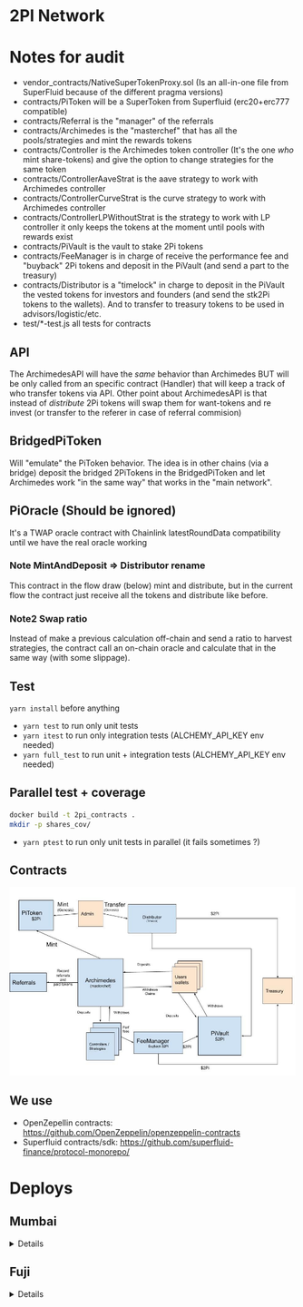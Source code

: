 # 2PI Network

# Notes for audit
- vendor_contracts/NativeSuperTokenProxy.sol (Is an all-in-one file from SuperFluid because of the different pragma versions)
- contracts/PiToken will be a SuperToken from Superfluid (erc20+erc777 compatible)
- contracts/Referral is the "manager" of the referrals
- contracts/Archimedes is the "masterchef" that has all the pools/strategies and mint the rewards tokens
- contracts/Controller is the Archimedes token controller (It's the one _who_ mint share-tokens) and give the option to change strategies for the same token
- contracts/ControllerAaveStrat is the aave strategy to work with Archimedes controller
- contracts/ControllerCurveStrat is the curve strategy to work with Archimedes controller
- contracts/ControllerLPWithoutStrat is the strategy to work with LP controller it only keeps the tokens at the moment until pools with rewards exist
- contracts/PiVault is the vault to stake 2Pi tokens
- contracts/FeeManager is in charge of receive the performance fee and "buyback" 2Pi tokens and deposit in the PiVault (and send a part to the treasury)
- contracts/Distributor is a "timelock" in charge to deposit in the PiVault the vested tokens for investors and founders (and send the stk2Pi tokens to the wallets). And to transfer to treasury tokens to be used in advisors/logistic/etc.
- test/*-test.js all tests for contracts


## API
The ArchimedesAPI will have the _same_ behavior than Archimedes BUT will be only called from
an specific contract (Handler) that will keep a track of who transfer tokens via API.
Other point about ArchimedesAPI is that instead of _distribute_ 2Pi tokens will swap them for
want-tokens and re invest (or transfer to the referer in case of referral commision)

## BridgedPiToken
Will "emulate" the PiToken behavior. The idea is in other chains (via a bridge) deposit the
bridged 2PiTokens in the BridgedPiToken and let Archimedes work "in the same way" that works in
the "main network".

## PiOracle (Should be ignored)
It's a TWAP oracle contract with Chainlink latestRoundData compatibility until we have the real oracle working

### Note MintAndDeposit => Distributor rename
This contract in the flow draw (below) mint and distribute, but in the current flow the contract just
receive all the tokens and distribute like before.

### Note2 Swap ratio
Instead of make a previous calculation off-chain and send a ratio to harvest strategies, the contract
call an on-chain oracle and calculate that in the same way (with some slippage).

## Test
`yarn install` before anything
- `yarn test` to run only unit tests
- `yarn itest` to run only integration tests (ALCHEMY_API_KEY env needed)
- `yarn full_test` to run unit + integration tests (ALCHEMY_API_KEY env needed)

## Parallel test + coverage
```bash
docker build -t 2pi_contracts .
mkdir -p shares_cov/
```
- `yarn ptest` to run only unit tests in parallel (it fails sometimes ?)

## Contracts
![Contracts](https://github.com/2pifinance/contracts/blob/master/contracts.jpg?raw=true)


## We use
- OpenZepellin contracts: https://github.com/OpenZeppelin/openzeppelin-contracts
- Superfluid contracts/sdk: https://github.com/superfluid-finance/protocol-monorepo/



# Deploys

## Mumbai
<details>
```json
{
  "exchange": "0x1b02dA8Cb0d097eB8D57A175b88c7D8b47997506",
  "treasury": "0x640bb21185093058549dFB000D566358dc40C584",
  "owner": "0x640bb21185093058549dFB000D566358dc40C584",
  "WMATIC": "0x9c3C9283D3e44854697Cd22D3Faa240Cfb032889",
  "aavePools": [
    {
      "currency": "MATIC",
      "aave_rate_max": 5000,
      "rate": 4800,
      "depth": 8,
      "min_leverage": 1000000000000000,
      "address": "0x9c3C9283D3e44854697Cd22D3Faa240Cfb032889"
    },
    {
      "currency": "DAI",
      "aave_rate_max": 7500,
      "rate": 7300,
      "depth": 8,
      "min_leverage": 1000000000000000,
      "address": "0x001B3B4d0F3714Ca98ba10F6042DaEbF0B1B7b6F"
    },
    {
      "currency": "USDT",
      "aave_rate_max": 0,
      "rate": 0,
      "depth": 0,
      "min_leverage": 0,
      "address": "0xBD21A10F619BE90d6066c941b04e340841F1F989"
    },
    {
      "currency": "USDC",
      "aave_rate_max": 8000,
      "rate": 7800,
      "depth": 8,
      "min_leverage": 10000,
      "address": "0x2058A9D7613eEE744279e3856Ef0eAda5FCbaA7e"
    },
    {
      "currency": "ETH",
      "aave_rate_max": 8000,
      "rate": 7800,
      "depth": 8,
      "min_leverage": 1000000000000000,
      "address": "0x3C68CE8504087f89c640D02d133646d98e64ddd9"
    },
    {
      "currency": "BTC",
      "aave_rate_max": 7000,
      "rate": 6800,
      "depth": 8,
      "min_leverage": 1000000,
      "address": "0x0d787a4a1548f673ed375445535a6c7A1EE56180"
    }
  ],
  "PiToken": "0x9f9836AfB302FAf61F51a36A0eB79Bc95Be3DF6F",
  "block": 20763463,
  "Archimedes": "0x3B353b1CBDDA3A3D648af9825Ee34d9CA816FD38",
  "Referral": "0x22656D1083De3eB5fB14cd08ec9521543E1278e6",
  "PiVault": "0xE52f94EBbaA0214521e83aE6b7f86Fc7bd0B080B",
  "FeeManager": "0x7d617a5832dB4fDa1f2263C1F255E256D7885636",
  "chainlink": {
    "0x0d787a4a1548f673ed375445535a6c7A1EE56180": "0x007A22900a3B98143368Bd5906f8E17e9867581b",
    "0x001B3B4d0F3714Ca98ba10F6042DaEbF0B1B7b6F": "0x0FCAa9c899EC5A91eBc3D5Dd869De833b06fB046",
    "0x3C68CE8504087f89c640D02d133646d98e64ddd9": "0x0715A7794a1dc8e42615F059dD6e406A6594651A",
    "0x9c3C9283D3e44854697Cd22D3Faa240Cfb032889": "0xd0D5e3DB44DE05E9F294BB0a3bEEaF030DE24Ada",
    "0x2058A9D7613eEE744279e3856Ef0eAda5FCbaA7e": "0x572dDec9087154dC5dfBB1546Bb62713147e0Ab0",
    "0xBD21A10F619BE90d6066c941b04e340841F1F989": "0x92C09849638959196E976289418e5973CC96d645"
  },
  "strat-aave-WMATIC": {
    "controller": "0x1f843056Dde8969e4199224312d7C18138B38FB7",
    "oldStrat": "0x8Bb65B5d9c35d5B3ff1D64546cB91DF3dBe60461",
    "strategy": "0xc70f1D4Fa9A6aA463Ce7290c90b80B06A7C38113",
    "pid": 0,
    "tokenAddr": "0x9c3C9283D3e44854697Cd22D3Faa240Cfb032889"
  },
  "strat-aave-DAI": {
    "controller": "0xd67b7349B2EC010D8Adf05de33E3b0aB7822bacb",
    "strategy": "0x9bc3f1E3f211CF57D6DaEc9Ed34256aD5c69Cc91",
    "pid": "1",
    "tokenAddr": "0x001B3B4d0F3714Ca98ba10F6042DaEbF0B1B7b6F",
    "oldStrat": "0x52B5aDd46699D655E107d4F3e24B303202085D6F"
  },
  "strat-aave-USDT": {
    "controller": "0xA86e84a89b8793eB34E2Cc3973E2726f62A7Ee35",
    "oldStrategy": "0x0D9f82f6b9D2CE863737ceB2310D41d1448Bf4C0",
    "strategy": "0x79648554f6deC39Fd95E65179139ac0504A28ccF",
    "pid": "2",
    "tokenAddr": "0xBD21A10F619BE90d6066c941b04e340841F1F989"
  },
  "strat-aave-USDC": {
    "controller": "0x1eE84aF249946EC8475d677024D822612B0B9377",
    "strategy": "0xaC7708FEB69111b3e70DCB94113E8c536D201dE1",
    "pid": "3",
    "tokenAddr": "0x2058A9D7613eEE744279e3856Ef0eAda5FCbaA7e",
    "oldStrat": "0xf4A1f1EDF2682a6A8815eb4Ed0E65C8AfD9B6061"
  },
  "strat-aave-ETH": {
    "controller": "0xe79aF10e810B117Bb9FF5d75603C04ce5d86F37d",
    "strategy": "0x4F03940e21AdD5c9b85fAFBd9681BDb95Ec7F494",
    "pid": "4",
    "tokenAddr": "0x3C68CE8504087f89c640D02d133646d98e64ddd9",
    "oldStrat": "0x58d3a7c6Ed3DFf2270d99B40bE7Ed6FC6912a043"
  },
  "strat-aave-BTC": {
    "controller": "0x38C286166A05b1B8e0357ce34D497d34a792a4eA",
    "oldStrat": "0x4131ED450EA738E621EE6Bfbcc8e3bFC3E63d73A",
    "strategy": "0x057c030e480f899868f972d416fa284bed110ce2",
    "pid": "5",
    "tokenAddr": "0x0d787a4a1548f673ed375445535a6c7A1EE56180"
  },
  "Distributor": "0x542D0C3FBf67015295A7287B7724EA30f21De2BE",
  "LPs": {
    "2Pi-DAI": {
      "url": "https://app.sushi.com/es/add/0x9f9836AfB302FAf61F51a36A0eB79Bc95Be3DF6F/0x001B3B4d0F3714Ca98ba10F6042DaEbF0B1B7b6F",
      "address": "0x2c9b2542698c4e19dc6fe360dbd8a80c9bb54fa6",
      "controller": "0x022f103a014E42755c2879622FE73680749110A3",
      "strategy": "0xc37e25C2251203e942A4980142a7a4Cb32602348",
      "pid": 6
    },
    "2Pi-ETH": {
      "url": "https://app.sushi.com/es/add/0x9f9836AfB302FAf61F51a36A0eB79Bc95Be3DF6F/0x3C68CE8504087f89c640D02d133646d98e64ddd9",
      "address": "0x6cbc53f4cae278752eaeb04ff6e6dc081cadc763",
      "controller": "0x0989C3ABECCb2224aa2281e482F35eD4674BC99A",
      "strategy": "0xe4e936a259116902C6aEEF33103F22e4cb403bB9",
      "pid": 7
    },
    "2Pi-WMATIC": {
      "url": "https://app.sushi.com/es/add/0x9f9836AfB302FAf61F51a36A0eB79Bc95Be3DF6F/0x9c3C9283D3e44854697Cd22D3Faa240Cfb032889",
      "address": "0x390b611f1d73d07533233d6300d9425b8254d845",
      "controller": "0xd1646b91b79563E786c52d455ed62266904e296f",
      "strategy": "0xaEd112F4c82C29250b77df8B5E3d49d40782CEAb",
      "pid": 8
    }
  },
  "PiOracle": "0x4d762208126152f4bBe0C36f15a0B97139620A3f",
  "UniZap": "0xc9370894E51979aA37Ac907e3261Ad6340c8a6db",
  "TestNetMint": "0x90305218d28f3A75fDAA288c0ed143Fa6F2efC88"
}
```
</details>

## Fuji
<details>
```json
{
  "exchange": "0x2D99ABD9008Dc933ff5c0CD271B88309593aB921",
  "treasury": "0x640bb21185093058549dFB000D566358dc40C584",
  "owner": "0x640bb21185093058549dFB000D566358dc40C584",
  "WNATIVE": "0xd00ae08403B9bbb9124bB305C09058E32C39A48c",
  "chainlink": {
    "0xd00ae08403B9bbb9124bB305C09058E32C39A48c": "0x5498BB86BC934c8D34FDA08E81D444153d0D06aD",
    "0x9668f5f55f2712Dd2dfa316256609b516292D554": "0x86d67c3D38D2bCeE722E601025C25a575021c6EA",
    "0x9C1DCacB57ADa1E9e2D3a8280B7cfC7EB936186F": "0x31CF013A08c6Ac228C94551d535d5BAfE19c602a"
  },
  "aavePools": [
    {
      "currency": "AVAX",
      "aave_rate_max": 50,
      "rate": 48,
      "depth": 8,
      "min_leverage": 1000000000000000,
      "address": "0xd00ae08403B9bbb9124bB305C09058E32C39A48c"
    },
    {
      "currency": "ETH",
      "aave_rate_max": 80,
      "rate": 78,
      "depth": 8,
      "min_leverage": 1000000000000000,
      "address": "0x9668f5f55f2712Dd2dfa316256609b516292D554"
    },
    {
      "currency": "BTC",
      "aave_rate_max": 70,
      "rate": 68,
      "depth": 8,
      "min_leverage": 1000000,
      "address": "0x9C1DCacB57ADa1E9e2D3a8280B7cfC7EB936186F"
    }
  ],
  "PiToken": "0x65881118D84006E0a7c5AAd9498C3949a2019e8E",
  "block": 2576428,
  "Archimedes": "0x280816D08695aF15c57F2C3A84ec240a08DC78eb",
  "Referral": "0x1b9003bB160062eCAB945D560F5F5dA32Eafb491",
  "PiVault": "0x5Bb392af72BDD2BBa6d66D77c6B6a21e5EC2d41A",
  "FeeManager": "0x4057a8Fe8840EaB79A9010d793E5AEcC2c1D0c22",
  "strat-aave-AVAX": {
    "controller": "0xE36ad3e620c5AD0c0a7a7608Ab7411C30CD9a097",
    "strategy": "0x0D403761D161AFd9ebdb05c2eF169470583e4068",
    "pid": "0",
    "tokenAddr": "0xd00ae08403B9bbb9124bB305C09058E32C39A48c"
  },
  "strat-aave-ETH": {
    "controller": "0x169F6842726B749D2cBB950709075259734C8ee3",
    "strategy": "0x17D36571c36E97a48AeaDd017f032aCCE569ea47",
    "pid": "1",
    "tokenAddr": "0x9668f5f55f2712Dd2dfa316256609b516292D554"
  },
  "strat-aave-BTC": {
    "controller": "0xFBDd218134C2501CAd505c4602ce21b9E7C0B353",
    "strategy": "0x6F7f1e65C84476C93fE0ab66a470519869F95611",
    "pid": "2",
    "tokenAddr": "0x9C1DCacB57ADa1E9e2D3a8280B7cfC7EB936186F"
  },
  "LPs": {
    "2Pi-AVAX": {
      "url": "https://app.pangolin.exchange/#/add/0x65881118D84006E0a7c5AAd9498C3949a2019e8E/0xd00ae08403b9bbb9124bb305c09058e32c39a48c",
      "address": "0x209e0aab2d56a57c540a21dc9d42ef1b4626654a",
      "controller": "0xc659f5b77Cd200f345f732d8CB0CAD69467BFA77",
      "strategy": "0xd5ecE96236d594782c52e15fe3ec714291D6fC19",
      "pid": 3
    },
    "2Pi-ETH": {
      "url": "https://app.pangolin.exchange/#/add/0x65881118D84006E0a7c5AAd9498C3949a2019e8E/0x9668f5f55f2712Dd2dfa316256609b516292D554",
      "address": "0xae470f45829d7ad201595f05c3aaf589ef6af7ca",
      "controller": "0xd2083A04CBaAAA0D431e85CBAdb75526367D92f7",
      "strategy": "0xc517DB90F45242dD858B95d8E5a8aE373F851B98",
      "pid": 4
    },
    "2Pi-BTC": {
      "url": "https://app.pangolin.exchange/#/add/0x65881118D84006E0a7c5AAd9498C3949a2019e8E/0x9c1dcacb57ada1e9e2d3a8280b7cfc7eb936186f",
      "address": "0xa31a2a12b7f8f56318bae1176ed37f8dfa752487",
      "controller": "0xaF9A1927165C9b2dbB2E813212b10E546Aa8D0d3",
      "strategy": "0x7066b82D7a488B8f21E1B4847acB8e015FD6E308",
      "pid": 5
    },
    "2Pi-DAI": {
      "url": "https://app.pangolin.exchange/#/add/0x65881118D84006E0a7c5AAd9498C3949a2019e8E/0x51BC2DfB9D12d9dB50C855A5330fBA0faF761D15",
      "address": "0x495a8e1956198b2f555aDA99cF02b87Aa7cbED7f",
      "controller": "0xCCdd9eF382D387D780dB36E8832523A3C450Dcc3",
      "strategy": "0xEdc34c3D587792049409b20554d29A2111da960c",
      "pid": 6
    }
  },
  "PiOracle": "0xfB0A263eEe7370d1c0119CC106f54e37560a76d2",
  "UniZap": "0x046384bE35983214031f4911E6c2745dBE892C31",
  "TestNetMint": "0x49b78c682a2ed1b3b3565dea8f5b81706a028ea7"
}
```
</details>
